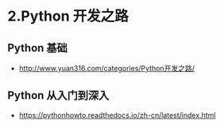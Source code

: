 # 2.Python 开发之路

## Python 基础

- http://www.yuan316.com/categories/Python开发之路/

## Python 从入门到深入

- https://pythonhowto.readthedocs.io/zh-cn/latest/index.html
